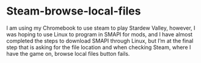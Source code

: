 # Steam-browse-local-files
I am using my Chromebook to use steam to play Stardew Valley, however, I was hoping to use Linux to program in SMAPI for mods, and I have almost completed the steps to download SMAPI through Linux, but I’m at the final step that is asking for the file location and when checking Steam, where I have the game on, browse local files button fails. 
